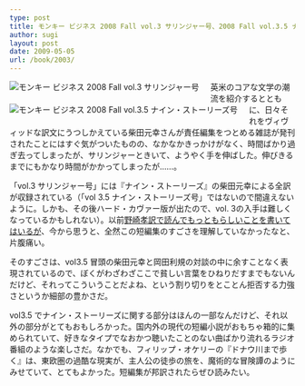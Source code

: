```yaml
---
type: post
title: モンキー ビジネス 2008 Fall vol.3 サリンジャー号、2008 Fall vol.3.5 ナイン・ストーリーズ号
author: sugi
layout: post
date: 2009-05-05
url: /book/2003/
---
```

<a href="http://www.amazon.co.jp/exec/obidos/ASIN/4863320906/chezsugi-22/ref=nosim/" onclick="_gaq.push(['_trackEvent', 'outbound-article', 'http://www.amazon.co.jp/exec/obidos/ASIN/4863320906/chezsugi-22/ref=nosim/', '']);" name="amazletlink" target="_blank"><img src="http://i0.wp.com/ecx.images-amazon.com/images/I/5136fduvU%2BL._SL160_.jpg?w=660" alt="モンキー ビジネス 2008 Fall vol.3 サリンジャー号" class="alignleft" style="float: left; margin: 0 20px 20px 0;" data-recalc-dims="1" /></a><a href="http://www.amazon.co.jp/exec/obidos/ASIN/4863321023/chezsugi-22/ref=nosim/" onclick="_gaq.push(['_trackEvent', 'outbound-article', 'http://www.amazon.co.jp/exec/obidos/ASIN/4863321023/chezsugi-22/ref=nosim/', '']);" name="amazletlink" target="_blank"><img src="http://i2.wp.com/ecx.images-amazon.com/images/I/51GmH3Ic7nL._SL160_.jpg?w=660" alt="モンキー ビジネス 2008 Fall vol.3.5 ナイン・ストーリーズ号" class="alignleft" style="float: left; margin: 0 20px 20px 0;" data-recalc-dims="1" /></a>

英米のコアな文学の潮流を紹介するとともに、日々それをヴィヴィッドな訳文にうつしかえている柴田元幸さんが責任編集をつとめる雑誌が発刊されたことにはすぐ気がついたものの、なかなかきっかけがなく、時間ばかり過ぎ去ってしまったが、サリンジャーときいて、ようやく手を伸ばした。伸びきるまでにもかなり時間がかかってしまったが......。

「vol.3 サリンジャー号」には『ナイン・ストーリーズ』の柴田元幸による全訳が収録されている（「vol 3.5 ナイン・ストーリーズ号」ではないので間違えないように。しかも、その後ハード・カヴァー版が出たので、vol. 3の入手は難しくなっているかもしれない）。以前[野崎孝訳で読んでもっともらしいことを書いてはいるが][1]、今から思うと、全然この短編集のすごさを理解していなかったなと、片腹痛い。

そのすごさは、vol3.5 冒頭の柴田元幸と岡田利規の対談の中に余すことなく表現されているので、ぼくがわざわざここで貧しい言葉をひねりだすまでもないんだけど、それってこういうことだよね、という割り切りをとことん拒否する力強さというか細部の豊かさだ。

vol3.5 でナイン・ストーリーズに関する部分はほんの一部なんだけど、それ以外の部分がとてもおもしろかった。国内外の現代の短編小説がおもちゃ箱的に集められていて、好きなタイプでなおかつ聴いたことのない曲ばかり流れるラジオ番組のような楽しさだ。なかでも、フィリップ・オケリーの『ドナウ川まで歩く』は、東欧圏の過酷な現実が、主人公の徒歩の旅を、魔術的な冒険譚のようにみせていて、とてもよかった。短編集が邦訳されたらぜひ読みたい。


 [1]: /book/20030623.html